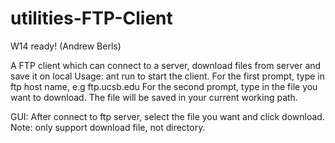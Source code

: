 utilities-FTP-Client
====================

W14 ready! (Andrew Berls)

A FTP client which can connect to a server, download files from server and save it on local
Usage: ant run to start the client. For the first prompt, type in ftp host name, e.g ftp.ucsb.edu
	   For the second prompt, type in the file you want to download. The file will be saved in your current working path.


GUI: After connect to ftp server, select the file you want and click download. Note: only support download file, not directory.

